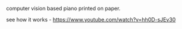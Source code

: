 computer vision based piano printed on paper.

see how it works - https://www.youtube.com/watch?v=hh0D-sJEv30
